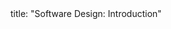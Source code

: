 <frontmatter>
title: "Software Design: Introduction"
</frontmatter>

<include src="navbar.md" boilerplate />

<include src="container-inPage-asFlat.md" boilerplate />